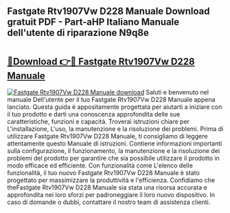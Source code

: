 ## Fastgate Rtv1907Vw D228 Manuale Download gratuit PDF - Part-aHP Italiano Manuale dell'utente di riparazione N9q8e

# <h2><a href="http://dfepir1.blite.top/?on=Fastgate+Rtv1907Vw+D228+Manuale">🔗Download 👉🔴 Fastgate Rtv1907Vw D228 Manuale</a></h2>

[![Fastgate Rtv1907Vw D228 Manuale download](https://i.imgur.com/lujVjoI.png)](http://dfepir1.blite.top/?on=Fastgate+Rtv1907Vw+D228+Manuale)
Saluti e benvenuto nel manuale Dell'utente per il tuo Fastgate Rtv1907Vw D228 Manuale appena lanciato. Questa guida è appositamente progettata per aiutarti a iniziare con il tuo prodotto e darti una conoscenza approfondita delle sue caratteristiche, funzioni e capacità. Troverai istruzioni chiare per L'installazione, L'uso, la manutenzione e la risoluzione dei problemi. Prima di utilizzare Fastgate Rtv1907Vw D228 Manuale, ti consigliamo di leggere attentamente questo Manuale di istruzioni. Contiene informazioni importanti sulla configurazione, il funzionamento, la manutenzione e la risoluzione dei problemi del prodotto per garantire che sia possibile utilizzare il prodotto in modo efficace ed efficiente. Con funzionalità come L'elenco delle funzionalità, il tuo nuovo Fastgate Rtv1907Vw D228 Manuale è stato progettato per massimizzare la produttività e l'efficienza. Confidiamo che theFastgate Rtv1907Vw D228 Manuale sia stata una risorsa accurata e approfondita nei loro sforzi per padroneggiare il loro nuovo dispositivo. In caso di domande o dubbi, contattare il nostro team di assistenza clienti.
